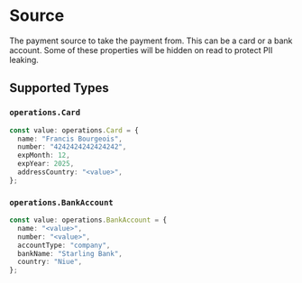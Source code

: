 # Source

The payment source to take the payment from. This can be a card or a bank account. Some of these properties will be hidden on read to protect PII leaking.


## Supported Types

### `operations.Card`

```typescript
const value: operations.Card = {
  name: "Francis Bourgeois",
  number: "4242424242424242",
  expMonth: 12,
  expYear: 2025,
  addressCountry: "<value>",
};
```

### `operations.BankAccount`

```typescript
const value: operations.BankAccount = {
  name: "<value>",
  number: "<value>",
  accountType: "company",
  bankName: "Starling Bank",
  country: "Niue",
};
```

